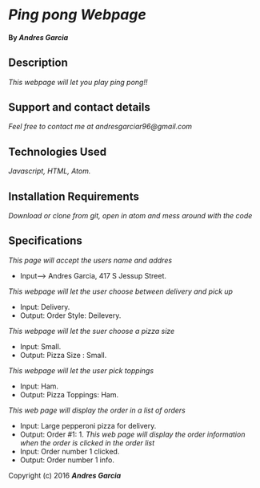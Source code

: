 # _Ping pong Webpage_


#### By _**Andres Garcia**_

## Description

_This webpage will let you play ping pong!!_

## Support and contact details

_Feel free to contact me at andresgarciar96@gmail.com_

## Technologies Used

_Javascript, HTML, Atom._
## Installation Requirements

_Download or clone from git, open in atom and mess around with the code_
## Specifications

_This page will accept the users name and addres_
* Input--> Andres Garcia, 417 S Jessup Street.

_This webpage will let the user choose between delivery and pick up_
* Input: Delivery.
* Output: Order Style: Deilevery.

_This webpage will let the suer choose a pizza size_
* Input: Small.
* Output: Pizza Size : Small.

_This webpage will let the user pick toppings_
* Input: Ham.
* Output: Pizza Toppings: Ham.

_This web page will display the order in a list of orders_
* Input: Large pepperoni pizza for delivery.
* Output: Order #1: 1.
_This web page will display the order information when the order is clicked in the order list_
* Input: Order number 1 clicked.
* Output: Order number 1 info.


Copyright (c) 2016 **_Andres Garcia_**
